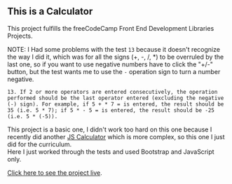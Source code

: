 ## This is a Calculator

This project fulfills the freeCodeCamp Front End Development Libraries Projects.

NOTE: I Had some problems with the test `13` because it doesn't recognize the way I did it, which was for all the signs (+, -, /, *) to be overruled by the last one, so if you want to use negative numbers have to click the "+/-" button, but the test wants me to use the `-` operation sign to turn a number negative.

`13. If 2 or more operators are entered consecutively, the operation performed should be the last operator entered (excluding the negative (-) sign). For example, if 5 + * 7 = is entered, the result should be 35 (i.e. 5 * 7); if 5 * - 5 = is entered, the result should be -25 (i.e. 5 * (-5)).`

This project is a basic one, I didn't work too hard on this one because I recently did another [JS Calculator](https://github.com/jvitoralb/Calculator-JS) which is more complex, so this one I just did for the curriculum.  
Here I just worked through the tests and used Bootstrap and JavaScript only.

[Click here to see the project live](https://jvitoralb.github.io/Calculator-FCC/).